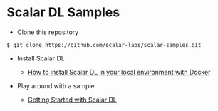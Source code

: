 # Scalar DL Samples

* Clone this repository
```
$ git clone https://github.com/scalar-labs/scalar-samples.git
```

- Install Scalar DL
  - [How to install Scalar DL in your local environment with Docker](https://github.com/scalar-labs/scalar/blob/master/docs/dl-installation-with-docker.md)

- Play around with a sample
  - [Getting Started with Scalar DL](https://github.com/scalar-labs/scalar/blob/master/docs/ledger-getting-started.md)
